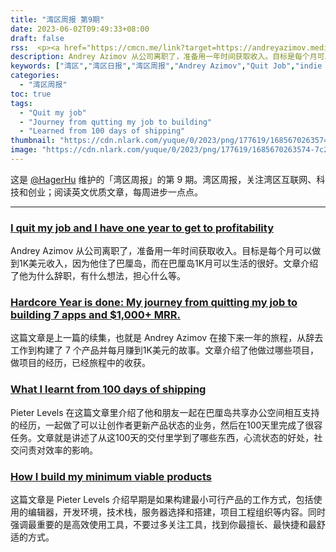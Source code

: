 ```yaml
---
title: "湾区周报 第9期"
date: 2023-06-02T09:49:33+08:00
draft: false
rss:  <p><a href="https://cmcn.me/link?target=https://andreyazimov.medium.com/i-quit-my-job-and-i-have-one-year-to-get-to-profitability-6159db01d9c2">[I quit my job and I have one year to get to profitability]</a></br> Andrey Azimov 从公司离职了，准备用一年时间获取收入。目标是每个月可以做到1K美元收入，因为他住了巴厘岛，而在巴厘岛1K月可以生活的很好。文章介绍了他为什么辞职，有什么想法，担心什么等。第 2 篇文章则讲述了他接下来一年的旅程，最终做了 7 个产品并达到每月1K美元收入的故事。</p>
description: Andrey Azimov 从公司离职了，准备用一年时间获取收入。目标是每个月可以做到1K美元收入，因为他住了巴厘岛，而在巴厘岛1K月可以生活的很好。文章介绍了他为什么辞职，有什么想法，担心什么等。第 2 篇文章则讲述了他接下来一年的旅程，最终做了 7 个产品并达到每月1K美元收入的故事。
keywords: ["湾区","湾区日报","湾区周报","Andrey Azimov","Quit Job","indie Journey","Pieter Levels","Trello"]
categories:
  - "湾区周报"
toc: true
tags:
  - "Quit my job"
  - "Journey from qutting my job to building"
  - "Learned from 100 days of shipping"
thumbnail: "https://cdn.nlark.com/yuque/0/2023/png/177619/1685670263574-7c2a8516-d3f1-41c5-a727-b487b1d8807e.png"
image: "https://cdn.nlark.com/yuque/0/2023/png/177619/1685670263574-7c2a8516-d3f1-41c5-a727-b487b1d8807e.png"
---
```


这是 [@HagerHu](https://twitter.com/hagerhu) 维护的「湾区周报」的第 9 期。湾区周报，关注湾区互联网、科技和创业；阅读英文优质文章，每周进步一点点。

---

### [I quit my job and I have one year to get to profitability](https://cmcn.me/link?target=https://andreyazimov.medium.com/i-quit-my-job-and-i-have-one-year-to-get-to-profitability-6159db01d9c2)

Andrey Azimov 从公司离职了，准备用一年时间获取收入。目标是每个月可以做到1K美元收入，因为他住了巴厘岛，而在巴厘岛1K月可以生活的很好。文章介绍了他为什么辞职，有什么想法，担心什么等。

### [Hardcore Year is done: My journey from quitting my job to building 7 apps and $1,000+ MRR.](https://cmcn.me/link?target=https://andreyazimov.medium.com/hardcore-year-is-done-my-journey-from-quitting-my-job-to-building-7-apps-and-1-000-mrr-3a3d2aa69b63)

这篇文章是上一篇的续集，也就是 Andrey Azimov 在接下来一年的旅程，从辞去工作到构建了 7 个产品并每月赚到1K美元的故事。文章介绍了他做过哪些项目，做项目的经历，已经旅程中的收获。

### [What I learnt from 100 days of shipping](https://cmcn.me/link?target=https://levels.io/100-days-of-shipping/)

Pieter Levels 在这篇文章里介绍了他和朋友一起在巴厘岛共享办公空间相互支持的经历，一起做了可以让创作者更新产品状态的业务，然后在100天里完成了很容任务。文章就是讲述了从这100天的交付里学到了哪些东西，心流状态的好处，社交问责对效率的影响。

### [How I build my minimum viable products](https://cmcn.me/link?target=https://levels.io/how-i-build-my-minimum-viable-products/)

这篇文章是 Pieter Levels 介绍早期是如果构建最小可行产品的工作方式，包括使用的编辑器，开发环境，技术栈，服务器选择和搭建，项目工程组织等内容。同时强调最重要的是高效使用工具，不要过多关注工具，找到你最擅长、最快捷和最舒适的方式。
